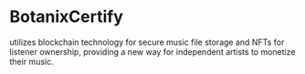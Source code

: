 # BotanixCertify
utilizes blockchain technology for secure music file storage and NFTs for listener ownership, providing a new way for independent artists to monetize their music. 


